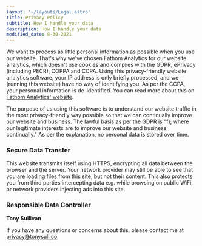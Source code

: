 ```yaml
---
layout: '~/layouts/Legal.astro'
title: Privacy Policy
subtitle: How I handle your data
description: How I handle your data
modified_date: 8-30-2021
---
```


We want to process as little personal information as possible when you use our website. That's why we've chosen Fathom Analytics for our website analytics, which doesn't use cookies and complies with the GDPR, ePrivacy (including PECR), COPPA and CCPA. Using this privacy-friendly website analytics software, your IP address is only briefly processed, and we (running this website) have no way of identifying you. As per the CCPA, your personal information is de-identified. You can read more about this on [Fathom Analytics' website](https://usefathom.com/compliance).

The purpose of us using this software is to understand our website traffic in the most privacy-friendly way possible so that we can continually improve our website and business. The lawful basis as per the GDPR is "f); where our legitimate interests are to improve our website and business continually." As per the explanation, no personal data is stored over time.

### Secure Data Transfer

This website transmits itself using HTTPS, encrypting all data between the browser and the server. Your network provider may still be able to see that you are loading files from this site, but not their content. This also protects you from third parties intercepting data e.g. while browsing on public WiFi, or network providers injecting ads into this site.

### Responsible Data Controller

**Tony Sullivan**

If you have any questions or concerns about this, please contact me at [privacy@tonysull.co](mailto:privacy@tonysull.co).
